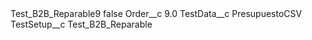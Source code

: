 <?xml version="1.0" encoding="UTF-8"?>
<CustomMetadata xmlns="http://soap.sforce.com/2006/04/metadata" xmlns:xsi="http://www.w3.org/2001/XMLSchema-instance" xmlns:xsd="http://www.w3.org/2001/XMLSchema">
    <label>Test_B2B_Reparable9</label>
    <protected>false</protected>
    <values>
        <field>Order__c</field>
        <value xsi:type="xsd:double">9.0</value>
    </values>
    <values>
        <field>TestData__c</field>
        <value xsi:type="xsd:string">PresupuestoCSV</value>
    </values>
    <values>
        <field>TestSetup__c</field>
        <value xsi:type="xsd:string">Test_B2B_Reparable</value>
    </values>
</CustomMetadata>
